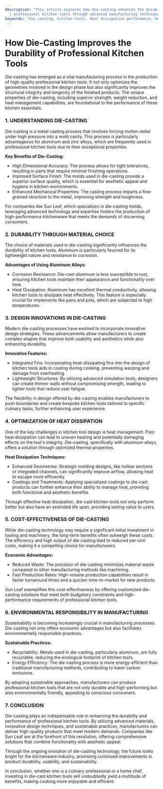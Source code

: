```yaml
---
description: "This article explores how die-casting enhances the durability and performance of\
  \ professional kitchen tools through advanced manufacturing techniques."
keywords: "die casting, kitchen tools, Heat dissipation performance, Heat sink"
---
```

# How Die-Casting Improves the Durability of Professional Kitchen Tools

Die-casting has emerged as a vital manufacturing process in the production of high-quality professional kitchen tools. It not only optimizes the geometries involved in the design phase but also significantly improves the structural integrity and longevity of the finished products. The unique properties of die-casting, including superior strength, weight reduction, and heat management capabilities, are foundational to the performance of these kitchen essentials.

### 1. UNDERSTANDING DIE-CASTING

Die-casting is a metal casting process that involves forcing molten metal under high pressure into a mold cavity. This process is particularly advantageous for aluminum and zinc alloys, which are frequently used in professional kitchen tools due to their exceptional properties. 

**Key Benefits of Die-Casting:**
- High Dimensional Accuracy: The process allows for tight tolerances, resulting in parts that require minimal finishing operations.
- Improved Surface Finish: The molds used in die-casting provide a superior surface quality, which is essential for aesthetic appeal and hygiene in kitchen environments.
- Enhanced Mechanical Properties: The casting process imparts a fine-grained structure to the metal, improving strength and toughness.

For companies like Sun Leaf, which specializes in die-casting molds, leveraging advanced technology and expertise fosters the production of high-performance kitchenware that meets the demands of discerning consumers. 

### 2. DURABILITY THROUGH MATERIAL CHOICE

The choice of materials used in die-casting significantly influences the durability of kitchen tools. Aluminum is particularly favored for its lightweight nature and resistance to corrosion. 

**Advantages of Using Aluminum Alloys:**
- Corrosion Resistance: Die-cast aluminum is less susceptible to rust, ensuring kitchen tools maintain their appearance and functionality over time.
- Heat Dissipation: Aluminum has excellent thermal conductivity, allowing kitchen tools to dissipate heat effectively. This feature is especially crucial for implements like pans and pots, which are subjected to high temperatures.

### 3. DESIGN INNOVATIONS IN DIE-CASTING

Modern die-casting processes have evolved to incorporate innovative design strategies. These advancements allow manufacturers to create complex shapes that improve both usability and aesthetics while also enhancing durability.

**Innovative Features:**
- Integrated Fins: Incorporating heat-dissipating fins into the design of kitchen tools aids in cooling during cooking, preventing warping and damage from overheating.
- Lightweight Structures: By utilizing advanced simulation tools, designers can create thinner walls without compromising strength, leading to lighter tools that reduce user fatigue.

The flexibility in design offered by die-casting enables manufacturers to push boundaries and create bespoke kitchen tools tailored to specific culinary tasks, further enhancing user experience. 

### 4. OPTIMIZATION OF HEAT DISSIPATION

One of the key challenges in kitchen tool design is heat management. Poor heat dissipation can lead to uneven heating and potentially damaging effects on the tool's integrity. Die-casting, specifically with aluminum alloys, offers a solution through optimized thermal properties.

**Heat Dissipation Techniques:**
- Enhanced Geometries: Strategic molding designs, like hollow sections or integrated channels, can significantly improve airflow, allowing heat to escape more efficiently.
- Coatings and Treatments: Applying specialized coatings to die-cast products can further enhance their ability to manage heat, providing both functional and aesthetic benefits.

Through effective heat dissipation, die-cast kitchen tools not only perform better but also have an extended life span, providing lasting value to users. 

### 5. COST-EFFECTIVENESS OF DIE-CASTING

While die-casting technology may require a significant initial investment in tooling and machinery, the long-term benefits often outweigh these costs. The efficiency and high output of die-casting lead to reduced per-unit costs, making it a compelling choice for manufacturers.

**Economic Advantages:**
- Reduced Waste: The precision of die-casting minimizes material waste compared to other manufacturing methods like machining.
- Fast Production Rates: High-volume production capabilities result in faster turnaround times and a quicker time-to-market for new products.

Sun Leaf exemplifies this cost-effectiveness by offering customized die-casting solutions that meet both budgetary constraints and high-performance requirements of professional kitchen tools.

### 6. ENVIRONMENTAL RESPONSIBILITY IN MANUFACTURING

Sustainability is becoming increasingly crucial in manufacturing processes. Die-casting not only offers economic advantages but also facilitates environmentally responsible practices.

**Sustainable Practices:**
- Recyclability: Metals used in die-casting, particularly aluminum, are fully recyclable, reducing the ecological footprint of kitchen tools.
- Energy Efficiency: The die-casting process is more energy-efficient than traditional manufacturing methods, contributing to lower carbon emissions.

By adopting sustainable approaches, manufacturers can produce professional kitchen tools that are not only durable and high-performing but also environmentally friendly, appealing to conscious consumers. 

### 7. CONCLUSION

Die-casting plays an indispensable role in enhancing the durability and performance of professional kitchen tools. By utilizing advanced materials, innovative design techniques, and sustainable practices, manufacturers can deliver high-quality products that meet modern demands. Companies like Sun Leaf are at the forefront of this revolution, offering comprehensive solutions that combine functionality with aesthetic appeal.

Through the ongoing evolution of die-casting technology, the future looks bright for the kitchenware industry, promising continued improvements in product durability, usability, and sustainability. 

In conclusion, whether one is a culinary professional or a home chef, investing in die-cast kitchen tools will undoubtedly yield a multitude of benefits, making cooking more enjoyable and efficient.
